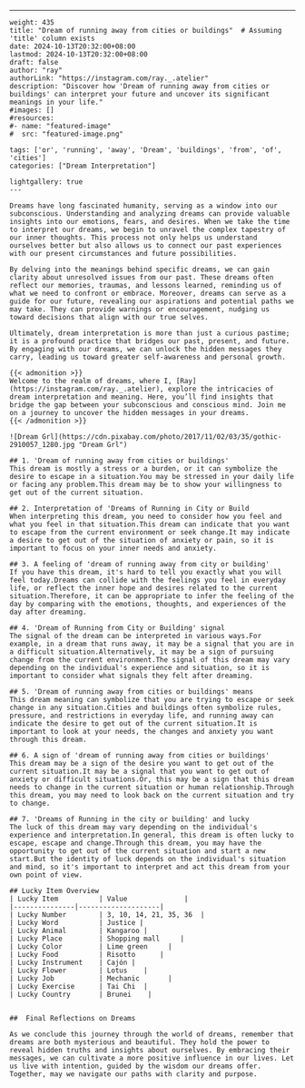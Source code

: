 ---
    weight: 435
    title: "Dream of running away from cities or buildings"  # Assuming 'title' column exists
    date: 2024-10-13T20:32:00+08:00
    lastmod: 2024-10-13T20:32:00+08:00
    draft: false
    author: "ray"
    authorLink: "https://instagram.com/ray._.atelier"
    description: "Discover how 'Dream of running away from cities or buildings' can interpret your future and uncover its significant meanings in your life."
    #images: []
    #resources:
    #- name: "featured-image"
    #  src: "featured-image.png"
    
    tags: ['or', 'running', 'away', 'Dream', 'buildings', 'from', 'of', 'cities']
    categories: ["Dream Interpretation"]
    
    lightgallery: true
    ---
    
    Dreams have long fascinated humanity, serving as a window into our subconscious. Understanding and analyzing dreams can provide valuable insights into our emotions, fears, and desires. When we take the time to interpret our dreams, we begin to unravel the complex tapestry of our inner thoughts. This process not only helps us understand ourselves better but also allows us to connect our past experiences with our present circumstances and future possibilities.
    
    By delving into the meanings behind specific dreams, we can gain clarity about unresolved issues from our past. These dreams often reflect our memories, traumas, and lessons learned, reminding us of what we need to confront or embrace. Moreover, dreams can serve as a guide for our future, revealing our aspirations and potential paths we may take. They can provide warnings or encouragement, nudging us toward decisions that align with our true selves.
    
    Ultimately, dream interpretation is more than just a curious pastime; it is a profound practice that bridges our past, present, and future. By engaging with our dreams, we can unlock the hidden messages they carry, leading us toward greater self-awareness and personal growth.
    
    {{< admonition >}}
    Welcome to the realm of dreams, where I, [Ray](https://instagram.com/ray._.atelier), explore the intricacies of dream interpretation and meaning. Here, you’ll find insights that bridge the gap between your subconscious and conscious mind. Join me on a journey to uncover the hidden messages in your dreams.
    {{< /admonition >}}
    
    ![Dream Grl](https://cdn.pixabay.com/photo/2017/11/02/03/35/gothic-2910057_1280.jpg "Dream Grl")
    
    ## 1. 'Dream of running away from cities or buildings'
    This dream is mostly a stress or a burden, or it can symbolize the desire to escape in a situation.You may be stressed in your daily life or facing any problem.This dream may be to show your willingness to get out of the current situation.
    
    ## 2. Interpretation of 'Dreams of Running in City or Build
    When interpreting this dream, you need to consider how you feel and what you feel in that situation.This dream can indicate that you want to escape from the current environment or seek change.It may indicate a desire to get out of the situation of anxiety or pain, so it is important to focus on your inner needs and anxiety.
    
    ## 3. A feeling of 'dream of running away from city or building'
    If you have this dream, it's hard to tell you exactly what you will feel today.Dreams can collide with the feelings you feel in everyday life, or reflect the inner hope and desires related to the current situation.Therefore, it can be appropriate to infer the feeling of the day by comparing with the emotions, thoughts, and experiences of the day after dreaming.
    
    ## 4. 'Dream of Running from City or Building' signal
    The signal of the dream can be interpreted in various ways.For example, in a dream that runs away, it may be a signal that you are in a difficult situation.Alternatively, it may be a sign of pursuing change from the current environment.The signal of this dream may vary depending on the individual's experience and situation, so it is important to consider what signals they felt after dreaming.
    
    ## 5. 'Dream of running away from cities or buildings' means
    This dream meaning can symbolize that you are trying to escape or seek change in any situation.Cities and buildings often symbolize rules, pressure, and restrictions in everyday life, and running away can indicate the desire to get out of the current situation.It is important to look at your needs, the changes and anxiety you want through this dream.
    
    ## 6. A sign of 'dream of running away from cities or buildings'
    This dream may be a sign of the desire you want to get out of the current situation.It may be a signal that you want to get out of anxiety or difficult situations.Or, this may be a sign that this dream needs to change in the current situation or human relationship.Through this dream, you may need to look back on the current situation and try to change.
    
    ## 7. 'Dreams of Running in the city or building' and lucky
    The luck of this dream may vary depending on the individual's experience and interpretation.In general, this dream is often lucky to escape, escape and change.Through this dream, you may have the opportunity to get out of the current situation and start a new start.But the identity of luck depends on the individual's situation and mind, so it's important to interpret and act this dream from your own point of view.
    
    ## Lucky Item Overview
    | Lucky Item          | Value              |
    |---------------|--------------------|
    | Lucky Number        | 3, 10, 14, 21, 35, 36  |
    | Lucky Word          | Justice |
    | Lucky Animal        | Kangaroo |
    | Lucky Place         | Shopping mall     |
    | Lucky Color         | Lime green     |
    | Lucky Food          | Risotto      |
    | Lucky Instrument    | Cajón |
    | Lucky Flower        | Lotus    |
    | Lucky Job           | Mechanic       |
    | Lucky Exercise      | Tai Chi  |
    | Lucky Country       | Brunei    |
    
    
    ##  Final Reflections on Dreams
    
    As we conclude this journey through the world of dreams, remember that dreams are both mysterious and beautiful. They hold the power to reveal hidden truths and insights about ourselves. By embracing their messages, we can cultivate a more positive influence in our lives. Let us live with intention, guided by the wisdom our dreams offer. Together, may we navigate our paths with clarity and purpose.
    